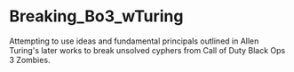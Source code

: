 # Breaking_Bo3_wTuring
Attempting to use ideas and fundamental principals outlined in Allen Turing's later works to break unsolved cyphers from Call of Duty Black Ops 3 Zombies.
